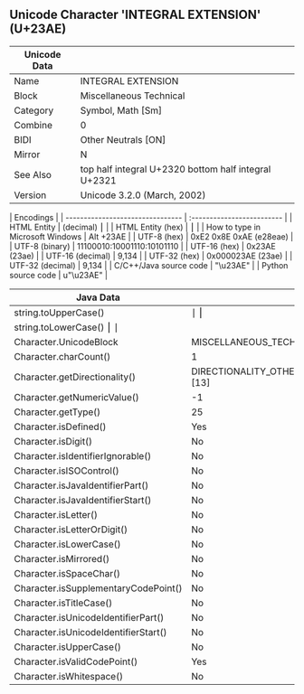 ## Unicode Character 'INTEGRAL EXTENSION' (U+23AE)

| Unicode Data |                                                      |
| ------------ | :--------------------------------------------------- |
| Name         | INTEGRAL EXTENSION                                   |
| Block        | Miscellaneous Technical                              |
| Category     | Symbol, Math [Sm]                                    |
| Combine      | 0                                                    |
| BIDI         | Other Neutrals [ON]                                  |
| Mirror       | N                                                    |
| See Also     | top half integral U+2320 bottom half integral U+2321 |
| Version      | Unicode 3.2.0 (March, 2002)                          |


| Encodings                        |
| -------------------------------- | :------------------------- |
| HTML Entity                      | (decimal)	&#9134;          |
| HTML Entity (hex)                | &#x23ae;                   |
| How to type in Microsoft Windows | Alt +23AE                  |
| UTF-8 (hex)                      | 0xE2 0x8E 0xAE (e28eae)    |
| UTF-8 (binary)                   | 11100010:10001110:10101110 |
| UTF-16 (hex)                     | 0x23AE (23ae)              |
| UTF-16 (decimal)                 | 9,134                      |
| UTF-32 (hex)                     | 0x000023AE (23ae)          |
| UTF-32 (decimal)                 | 9,134                      |
| C/C++/Java source code           | "\u23AE"                   |
| Python source code               | u"\u23AE"                  |

| Java Data                                    |                                    |
| -------------------------------------------- | :--------------------------------- |
| string.toUpperCase()                         | <code>&#x23ae;</code>	⎮            |
| string.toLowerCase()	⎮ <code>&#x23ae;</code> |
| Character.UnicodeBlock                       | MISCELLANEOUS_TECHNICAL            |
| Character.charCount()                        | 1                                  |
| Character.getDirectionality()                | DIRECTIONALITY_OTHER_NEUTRALS [13] |
| Character.getNumericValue()                  | -1                                 |
| Character.getType()                          | 25                                 |
| Character.isDefined()                        | Yes                                |
| Character.isDigit()                          | No                                 |
| Character.isIdentifierIgnorable()            | No                                 |
| Character.isISOControl()                     | No                                 |
| Character.isJavaIdentifierPart()             | No                                 |
| Character.isJavaIdentifierStart()            | No                                 |
| Character.isLetter()                         | No                                 |
| Character.isLetterOrDigit()                  | No                                 |
| Character.isLowerCase()                      | No                                 |
| Character.isMirrored()                       | No                                 |
| Character.isSpaceChar()                      | No                                 |
| Character.isSupplementaryCodePoint()         | No                                 |
| Character.isTitleCase()                      | No                                 |
| Character.isUnicodeIdentifierPart()          | No                                 |
| Character.isUnicodeIdentifierStart()         | No                                 |
| Character.isUpperCase()                      | No                                 |
| Character.isValidCodePoint()                 | Yes                                |
| Character.isWhitespace()                     | No                                 |